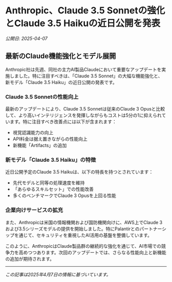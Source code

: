 # Anthropic、Claude 3.5 Sonnetの強化とClaude 3.5 Haikuの近日公開を発表

*公開日: 2025-04-07*

## 最新のClaude機能強化とモデル展開

Anthropic社は先週、同社の主力AI製品Claudeにおいて重要なアップデートを実施しました。特に注目すべきは、「Claude 3.5 Sonnet」の大幅な機能強化と、新モデル「Claude 3.5 Haiku」の近日公開の発表です。

### Claude 3.5 Sonnetの性能向上

最新のアップデートにより、Claude 3.5 Sonnetは従来のClaude 3 Opusと比較して、より高いインテリジェンスを発揮しながらもコストは5分の1に抑えられています。特に注目すべき改善点には以下が含まれます：

- 視覚認識能力の向上
- API料金は据え置きながらの性能向上
- 新機能「Artifacts」の追加

### 新モデル「Claude 3.5 Haiku」の特徴

近日公開予定のClaude 3.5 Haikuは、以下の特長を持つとされています：

- 先代モデルと同等の処理速度を維持
- 「あらゆるスキルセット」での性能改善
- 多くのベンチマークでClaude 3 Opusを上回る性能

### 企業向けサービスの拡充

また、Anthropicは米国の情報機関および国防機関向けに、AWS上でClaude 3および3.5シリーズモデルの提供を開始しました。特にPalantirとのパートナーシップを通じて、セキュリティを重視したAI活用の基盤を整備しています。

このように、AnthropicはClaude製品群の継続的な強化を通じて、AI市場での競争力を高めつつあります。次回のアップデートでは、さらなる性能向上と新機能の追加が期待されます。

---

*この記事は2025年4月7日の情報に基づいています。*

